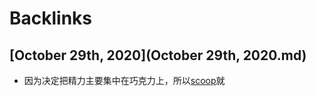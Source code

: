 
# Backlinks
## [October 29th, 2020](October 29th, 2020.md)
- 因为决定把精力主要集中在巧克力上，所以[scoop](scoop.md)就


